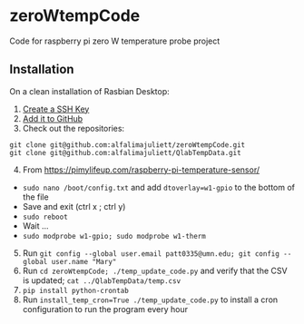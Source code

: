 # zeroWtempCode

Code for raspberry pi zero W temperature probe project


## Installation

On a clean installation of Rasbian Desktop:

1. [Create a SSH Key](https://help.github.com/en/github/authenticating-to-github/generating-a-new-ssh-key-and-adding-it-to-the-ssh-agent)
2. [Add it to GitHub](https://github.com/settings/ssh/new)
3. Check out the repositories:
```
git clone git@github.com:alfalimajuliett/zeroWtempCode.git
git clone git@github.com:alfalimajuliett/QlabTempData.git

```
4. From https://pimylifeup.com/raspberry-pi-temperature-sensor/
- `sudo nano /boot/config.txt` and add `dtoverlay=w1-gpio` to the bottom of the file
- Save and exit (ctrl x ; ctrl y)
- `sudo reboot`
- Wait ...
- `sudo modprobe w1-gpio; sudo modprobe w1-therm`
5. Run `git config --global user.email patt0335@umn.edu; git config --global user.name "Mary"`
6. Run `cd zeroWtempCode; ./temp_update_code.py` and verify that the CSV is updated; `cat ../QlabTempData/temp.csv`
7. `pip install python-crontab`
8. Run `install_temp_cron=True ./temp_update_code.py` to install a cron configuration to run the program every hour
